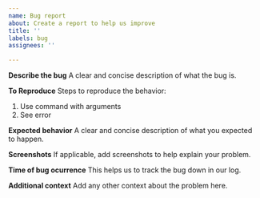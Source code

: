 ```yaml
---
name: Bug report
about: Create a report to help us improve
title: ''
labels: bug
assignees: ''

---
```


**Describe the bug**
A clear and concise description of what the bug is.

**To Reproduce**
Steps to reproduce the behavior:
1. Use command with arguments
2. See error

**Expected behavior**
A clear and concise description of what you expected to happen.

**Screenshots**
If applicable, add screenshots to help explain your problem.

**Time of bug ocurrence**
This helps us to track the bug down in our log.

**Additional context**
Add any other context about the problem here.
